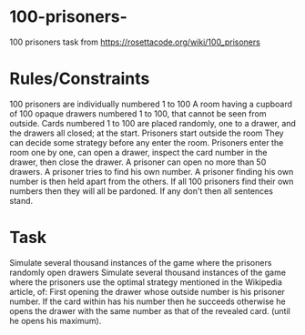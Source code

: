 # 100-prisoners-
100 prisoners task from https://rosettacode.org/wiki/100_prisoners


# Rules/Constraints
100 prisoners are individually numbered 1 to 100
A room having a cupboard of 100 opaque drawers numbered 1 to 100, that cannot be seen from outside.
Cards numbered 1 to 100 are placed randomly, one to a drawer, and the drawers all closed; at the start.
Prisoners start outside the room
They can decide some strategy before any enter the room.
Prisoners enter the room one by one, can open a drawer, inspect the card number in the drawer, then close the drawer.
A prisoner can open no more than 50 drawers.
A prisoner tries to find his own number.
A prisoner finding his own number is then held apart from the others.
If all 100 prisoners find their own numbers then they will all be pardoned. If any don't then all sentences stand.

# Task
Simulate several thousand instances of the game where the prisoners randomly open drawers
Simulate several thousand instances of the game where the prisoners use the optimal strategy mentioned in the Wikipedia article, of:
First opening the drawer whose outside number is his prisoner number.
If the card within has his number then he succeeds otherwise he opens the drawer with the same number as that of the revealed card. (until he opens his maximum).